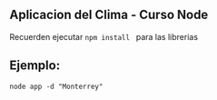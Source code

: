 ## Aplicacion del Clima - Curso Node

Recuerden ejecutar ```npm install ``` para las librerias


## Ejemplo:
```
node app -d "Monterrey"
```
